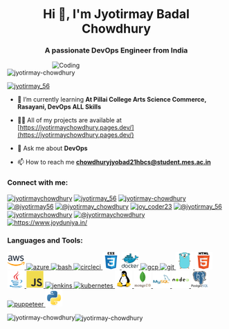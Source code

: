 <h1 align="center">Hi 👋, I'm Jyotirmay  Badal Chowdhury</h1>
<h3 align="center">A passionate DevOps Engineer from India</h3>
<img align="right" alt="Coding" width="400" src= "https://media.tenor.com/Ug6cbVA1ZsMAAAAd/developer.gif">



<p align="left"> <img src="https://komarev.com/ghpvc/?username=jyotirmay-chowdhury&label=Profile%20views&color=0e75b6&style=flat" alt="jyotirmay-chowdhury" /> </p>

<p align="left"> <a href="https://twitter.com/jyotirmay_56" target="blank"><img src="https://img.shields.io/twitter/follow/jyotirmay_56?logo=twitter&style=for-the-badge" alt="jyotirmay_56" /></a> </p>

- 🌱 I’m currently learning **At Pillai College Arts Science Commerce, Rasayani,  DevOps ALL Skills**

- 👨‍💻 All of my projects are available at [https://jyotirmaychowdhury.pages.dev/](https://jyotirmaychowdhury.pages.dev/)

- 💬 Ask me about **DevOps**

- 📫 How to reach me **chowdhuryjyobad21hbcs@student.mes.ac.in**

<h3 align="left">Connect with me:</h3>
<p align="left">
<a href="https://dev.to/jyotirmaychowdhury" target="blank"><img align="center" src="https://raw.githubusercontent.com/rahuldkjain/github-profile-readme-generator/master/src/images/icons/Social/devto.svg" alt="jyotirmaychowdhury" height="30" width="40" /></a>
<a href="https://twitter.com/jyotirmay_56" target="blank"><img align="center" src="https://raw.githubusercontent.com/rahuldkjain/github-profile-readme-generator/master/src/images/icons/Social/twitter.svg" alt="jyotirmay_56" height="30" width="40" /></a>
<a href="https://linkedin.com/in/jyotirmay-chowdhury" target="blank"><img align="center" src="https://raw.githubusercontent.com/rahuldkjain/github-profile-readme-generator/master/src/images/icons/Social/linked-in-alt.svg" alt="jyotirmay-chowdhury" height="30" width="40" /></a>
<a href="https://hashnode.com/@jyotirmay56" target="blank"><img align="center" src="https://raw.githubusercontent.com/rahuldkjain/github-profile-readme-generator/master/src/images/icons/Social/hashnode.svg" alt="@jyotirmay56" height="30" width="40" /></a>
<a href="https://medium.com/@jyotirmay_chowdhury" target="blank"><img align="center" src="https://raw.githubusercontent.com/rahuldkjain/github-profile-readme-generator/master/src/images/icons/Social/medium.svg" alt="@jyotirmay_chowdhury" height="30" width="40" /></a>
<a href="https://www.codechef.com/users/joy_coder23" target="blank"><img align="center" src="https://cdn.jsdelivr.net/npm/simple-icons@3.1.0/icons/codechef.svg" alt="joy_coder23" height="30" width="40" /></a>
<a href="https://www.hackerrank.com/@jyotirmay_56" target="blank"><img align="center" src="https://raw.githubusercontent.com/rahuldkjain/github-profile-readme-generator/master/src/images/icons/Social/hackerrank.svg" alt="@jyotirmay_56" height="30" width="40" /></a>
<a href="https://codeforces.com/profile/jyotirmaychowdhury" target="blank"><img align="center" src="https://raw.githubusercontent.com/rahuldkjain/github-profile-readme-generator/master/src/images/icons/Social/codeforces.svg" alt="jyotirmaychowdhury" height="30" width="40" /></a>
<a href="https://www.hackerearth.com/@jyotirmaychowdhury" target="blank"><img align="center" src="https://raw.githubusercontent.com/rahuldkjain/github-profile-readme-generator/master/src/images/icons/Social/hackerearth.svg" alt="@jyotirmaychowdhury" height="30" width="40" /></a>
<a href="/https://www.joyduniya.in/" target="blank"><img align="center" src="https://raw.githubusercontent.com/rahuldkjain/github-profile-readme-generator/master/src/images/icons/Social/rss.svg" alt="https://www.joyduniya.in/" height="30" width="40" /></a>
</p>

<h3 align="left">Languages and Tools:</h3>
<p align="left"> <a href="https://aws.amazon.com" target="_blank" rel="noreferrer"> <img src="https://raw.githubusercontent.com/devicons/devicon/master/icons/amazonwebservices/amazonwebservices-original-wordmark.svg" alt="aws" width="40" height="40"/> </a> <a href="https://azure.microsoft.com/en-in/" target="_blank" rel="noreferrer"> <img src="https://www.vectorlogo.zone/logos/microsoft_azure/microsoft_azure-icon.svg" alt="azure" width="40" height="40"/> </a> <a href="https://www.gnu.org/software/bash/" target="_blank" rel="noreferrer"> <img src="https://www.vectorlogo.zone/logos/gnu_bash/gnu_bash-icon.svg" alt="bash" width="40" height="40"/> </a> <a href="https://circleci.com" target="_blank" rel="noreferrer"> <img src="https://www.vectorlogo.zone/logos/circleci/circleci-icon.svg" alt="circleci" width="40" height="40"/> </a> <a href="https://www.w3schools.com/css/" target="_blank" rel="noreferrer"> <img src="https://raw.githubusercontent.com/devicons/devicon/master/icons/css3/css3-original-wordmark.svg" alt="css3" width="40" height="40"/> </a> <a href="https://www.docker.com/" target="_blank" rel="noreferrer"> <img src="https://raw.githubusercontent.com/devicons/devicon/master/icons/docker/docker-original-wordmark.svg" alt="docker" width="40" height="40"/> </a> <a href="https://cloud.google.com" target="_blank" rel="noreferrer"> <img src="https://www.vectorlogo.zone/logos/google_cloud/google_cloud-icon.svg" alt="gcp" width="40" height="40"/> </a> <a href="https://git-scm.com/" target="_blank" rel="noreferrer"> <img src="https://www.vectorlogo.zone/logos/git-scm/git-scm-icon.svg" alt="git" width="40" height="40"/> </a> <a href="https://golang.org" target="_blank" rel="noreferrer"> <img src="https://raw.githubusercontent.com/devicons/devicon/master/icons/go/go-original.svg" alt="go" width="40" height="40"/> </a> <a href="https://www.w3.org/html/" target="_blank" rel="noreferrer"> <img src="https://raw.githubusercontent.com/devicons/devicon/master/icons/html5/html5-original-wordmark.svg" alt="html5" width="40" height="40"/> </a> <a href="https://www.java.com" target="_blank" rel="noreferrer"> <img src="https://raw.githubusercontent.com/devicons/devicon/master/icons/java/java-original.svg" alt="java" width="40" height="40"/> </a> <a href="https://developer.mozilla.org/en-US/docs/Web/JavaScript" target="_blank" rel="noreferrer"> <img src="https://raw.githubusercontent.com/devicons/devicon/master/icons/javascript/javascript-original.svg" alt="javascript" width="40" height="40"/> </a> <a href="https://www.jenkins.io" target="_blank" rel="noreferrer"> <img src="https://www.vectorlogo.zone/logos/jenkins/jenkins-icon.svg" alt="jenkins" width="40" height="40"/> </a> <a href="https://kubernetes.io" target="_blank" rel="noreferrer"> <img src="https://www.vectorlogo.zone/logos/kubernetes/kubernetes-icon.svg" alt="kubernetes" width="40" height="40"/> </a> <a href="https://www.linux.org/" target="_blank" rel="noreferrer"> <img src="https://raw.githubusercontent.com/devicons/devicon/master/icons/linux/linux-original.svg" alt="linux" width="40" height="40"/> </a> <a href="https://www.mongodb.com/" target="_blank" rel="noreferrer"> <img src="https://raw.githubusercontent.com/devicons/devicon/master/icons/mongodb/mongodb-original-wordmark.svg" alt="mongodb" width="40" height="40"/> </a> <a href="https://www.mysql.com/" target="_blank" rel="noreferrer"> <img src="https://raw.githubusercontent.com/devicons/devicon/master/icons/mysql/mysql-original-wordmark.svg" alt="mysql" width="40" height="40"/> </a> <a href="https://nodejs.org" target="_blank" rel="noreferrer"> <img src="https://raw.githubusercontent.com/devicons/devicon/master/icons/nodejs/nodejs-original-wordmark.svg" alt="nodejs" width="40" height="40"/> </a> <a href="https://www.postgresql.org" target="_blank" rel="noreferrer"> <img src="https://raw.githubusercontent.com/devicons/devicon/master/icons/postgresql/postgresql-original-wordmark.svg" alt="postgresql" width="40" height="40"/> </a> <a href="https://github.com/puppeteer/puppeteer" target="_blank" rel="noreferrer"> <img src="https://www.vectorlogo.zone/logos/pptrdev/pptrdev-official.svg" alt="puppeteer" width="40" height="40"/> </a> <a href="https://www.python.org" target="_blank" rel="noreferrer"> <img src="https://raw.githubusercontent.com/devicons/devicon/master/icons/python/python-original.svg" alt="python" width="40" height="40"/> </a> </p>

<p><img align="left" src="https://github-readme-stats.vercel.app/api/top-langs?username=jyotirmay-chowdhury&show_icons=true&locale=en&layout=compact" alt="jyotirmay-chowdhury" /></p>

<p><img align="center" src="https://github-readme-streak-stats.herokuapp.com/?user=jyotirmay-chowdhury&" alt="jyotirmay-chowdhury" /></p>
